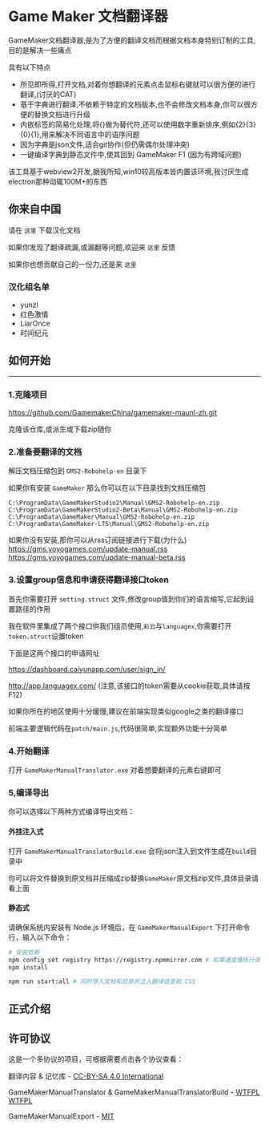 # Game Maker 文档翻译器



GameMaker文档翻译器,是为了方便的翻译文档而根据文档本身特别订制的工具,目的是解决一些痛点

具有以下特点

- 所见即所得,打开文档,对着你想翻译的元素点击鼠标右键就可以很方便的进行翻译,(讨厌的CAT)
- 基于字典进行翻译,不依赖于特定的文档版本,也不会修改文档本身,你可以很方便的替换文档进行升级
- 内嵌标签的简易化处理,将{}做为替代符,还可以使用数字重新排序,例如{2}{3}{0}{1},用来解决不同语言中的语序问题
- 因为字典是json文件,适合git协作(但仍需偶尔处理冲突)
- 一键编译字典到静态文件中,使其回到 GameMaker F1 (因为有跨域问题)

该工具基于webview2开发,据我所知,win10较高版本皆内置该环境,我讨厌生成electron那种动辄100M+的东西

## 你来自中国

请在 `这里` 下载汉化文档

如果你发现了翻译疏漏,或漏翻等问题,欢迎来 `这里` 反馈

如果你也想贡献自己的一份力,还是来 `这里`

### 汉化组名单

- yunzl
- 红色激情
- LiarOnce
- 时间纪元

## 如何开始

-----

### 1.克隆项目

https://github.com/GamemakerChina/gamemaker-maunl-zh.git

克隆该仓库,或派生或下载zip随你

### 2.准备要翻译的文档

解压文档压缩包到  `GMS2-Robohelp-en`  目录下

如果你有安装 `GameMaker` 那么你可以在以下目录找到文档压缩包

````
C:\ProgramData\GameMakerStudio2\Manual\GMS2-Robohelp-en.zip
C:\ProgramData\GameMakerStudio2-Beta\Manual\GMS2-Robohelp-en.zip
C:\ProgramData\GameMaker\Manual\GMS2-Robohelp-en.zip
C:\ProgramData\GameMaker-LTS\Manual\GMS2-Robohelp-en.zip
````

如果你没有安装,那你可以从rss订阅链接进行下载(为什么)
https://gms.yoyogames.com/update-manual.rss
https://gms.yoyogames.com/update-manual-beta.rss

### 3.设置group信息和申请获得翻译接口token

首先你需要打开 `setting.struct` 文件,修改group值到你们的语言缩写,它起到设置路径的作用



我在软件里集成了两个接口供我们组员使用,`彩云`与`languagex`,你需要打开`token.struct`设置token

下面是这两个接口的申请网址

https://dashboard.caiyunapp.com/user/sign_in/

http://app.languagex.com/ (注意,该接口的token需要从cookie获取,具体请按F12)



如果你所在的地区使用十分缓慢,建议在前端实现类似google之类的翻译接口

前端主要逻辑代码在`patch/main.js`,代码很简单,实现额外功能十分简单

### 4.开始翻译

打开 `GameMakerManualTranslator.exe` 对着想要翻译的元素右键即可

### 5,编译导出

你可以选择以下两种方式编译导出文档：

#### 外挂注入式

打开 `GameMakerManualTranslatorBuild.exe` 会将json注入到文件生成在`build`目录中

你可以将文件替换到原文档并压缩成zip替换`GameMaker`原文档zip文件,具体目录请看上面

#### 静态式

请确保系统内安装有 Node.js 环境后，在 `GameMakerManualExport` 下打开命令行，输入以下命令：

```bash
# 安装依赖
npm config set registry https://registry.npmmirror.com # 如果速度慢执行该命令
npm install

npm run start:all # 同时导入文档和目录并注入翻译信息和 CSS
```

## 正式介绍



## 许可协议
这是一个多协议的项目，可根据需要点击各个协议查看：

翻译内容 & 记忆库 - [CC-BY-SA 4.0 International](LICENSE)

GameMakerManualTranslator & GameMakerManualTranslatorBuild - [WTFPL](GameMakerManualTranslator-Project/LICENSE) [WTFPL](GameMakerManualTranslatorBuild-Project/LICENSE)

GameMakerManualExport - [MIT](GameMakerManualExport/LICENSE)

